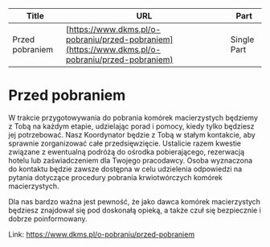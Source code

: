 | **Title**       | **URL**           | **Part**              |
|-----------------|-------------------|-----------------------|
| Przed pobraniem          | [https://www.dkms.pl/o-pobraniu/przed-pobraniem](https://www.dkms.pl/o-pobraniu/przed-pobraniem)    | Single Part          |

# Przed pobraniem 

W trakcie przygotowywania do pobrania komórek macierzystych będziemy z Tobą na każdym etapie, udzielając porad i pomocy, kiedy tylko będziesz jej potrzebować. Nasz Koordynator będzie z Tobą w stałym kontakcie, aby sprawnie zorganizować całe przedsięwzięcie. Ustalicie razem kwestie związane z ewentualną podróżą do ośrodka pobierającego, rezerwacją hotelu lub zaświadczeniem dla Twojego pracodawcy. Osoba wyznaczona do kontaktu będzie zawsze dostępna w celu udzielenia odpowiedzi na pytania dotyczące procedury pobrania krwiotwórczych komórek macierzystych.


Dla nas bardzo ważna jest pewność, że jako dawca komórek macierzystych będziesz znajdował się pod doskonałą opieką, a także czuł się bezpiecznie i dobrze poinformowany.



Link: https://www.dkms.pl/o-pobraniu/przed-pobraniem
